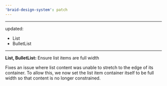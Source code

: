 ```yaml
---
'braid-design-system': patch
---
```


---
updated:
  - List
  - BulletList
---

**List, BulletList:** Ensure list items are full width

Fixes an issue where list content was unable to stretch to the edge of its container. To allow this, we now set the list item container itself to be full width so that content is no longer constrained.
